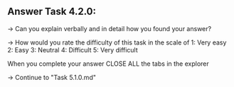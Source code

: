 Answer Task 4.2.0:
------------------

-> Can you explain verbally and in detail how you found your answer?

-> How would you rate the difficulty of this task in the scale of 
	1: Very easy
	2: Easy
	3: Neutral
	4: Difficult
	5: Very difficult 

When you complete your answer CLOSE ALL the tabs in the explorer 

-> Continue to "Task 5.1.0.md"
